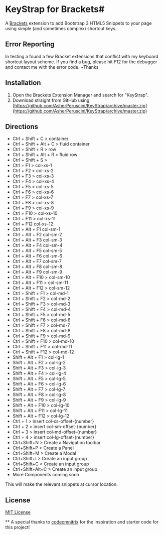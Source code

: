 # KeyStrap for Brackets#

A [Brackets](http://brackets.io/) extension to add Bootstrap 3 HTML5 Snippets to your page using simple (and sometimes complex) shortcut keys.

## Error Reporting ##
In testing a found a few Bracket extensions that conflict with my keyboard shortcut layout scheme. If you find a bug, please hit F12 for the debugger and contact me with the error code.
~Thanks

## Installation ##
1. Open the Brackets Extension Manager and search for "KeyStrap".
2. Download straight from GitHub using [https://github.com/AsherPeruscini/KeyStrap/archive/master.zip](https://github.com/AsherPeruscini/KeyStrap/archive/master.zip)

## Directions ##
* Ctrl + Shift + C > container <div>
* Ctrl + Shift + Alt + C > fluid container <div>
* Ctrl + Shift + R > row <div>
* Ctrl + Shift + Alt + R > fluid row <div>
* Ctrl + Shift + S > <section></section>
* Ctrl + F1 > col-xs-1 <div>
* Ctrl + F2 > col-xs-2 <div>
* Ctrl + F3 > col-xs-3 <div>
* Ctrl + F4 > col-xs-4 <div>
* Ctrl + F5 > col-xs-5 <div>
* Ctrl + F6 > col-xs-6 <div>
* Ctrl + F7 > col-xs-7 <div>
* Ctrl + F8 > col-xs-8 <div>
* Ctrl + F9 > col-xs-9 <div>
* Ctrl + F10 > col-xs-10 <div>
* Ctrl + F11 > col-xs-11 <div>
* Ctrl + F12	col-xs-12 <div>
* Ctrl + Alt + F1	col-sm-1 <div>
* Ctrl + Alt + F2	col-sm-2 <div>
* Ctrl + Alt + F3	col-sm-3 <div>
* Ctrl + Alt + F4	col-sm-4 <div>
* Ctrl + Alt + F5	col-sm-5 <div>
* Ctrl + Alt + F6	col-sm-6 <div>
* Ctrl + Alt + F7	col-sm-7 <div>
* Ctrl + Alt + F8	col-sm-8 <div>
* Ctrl + Alt + F9	col-sm-9 <div>
* Ctrl + Alt + F10 > col-sm-10 <div>
* Ctrl + Alt + F11 > col-sm-11 <div>
* Ctrl + Alt + F12 > col-sm-12 <div>
* Ctrl + Shift + F1 > col-md-1 <div>
* Ctrl + Shift + F2 > col-md-2 <div>
* Ctrl + Shift + F3 > col-md-3 <div>
* Ctrl + Shift + F4 > col-md-4 <div>
* Ctrl + Shift + F5 > col-md-5 <div>
* Ctrl + Shift + F6 > col-md-6 <div>
* Ctrl + Shift + F7 > col-md-7 <div>
* Ctrl + Shift + F8 > col-md-8 <div>
* Ctrl + Shift + F9 > col-md-9 <div>
* Ctrl + Shift + F10 > col-md-10 <div>
* Ctrl + Shift + F11 > col-md-11 <div>
* Ctrl + Shift + F12 > col-md-12 <div>
* Shift + Alt + F1 > col-lg-1 <div>
* Shift + Alt + F2 > col-lg-2 <div>
* Shift + Alt + F3 > col-lg-3 <div>
* Shift + Alt + F4 > col-lg-4 <div>
* Shift + Alt + F5 > col-lg-5 <div>
* Shift + Alt + F6 > col-lg-6 <div>
* Shift + Alt + F7 > col-lg-7 <div>
* Shift + Alt + F8 > col-lg-8 <div>
* Shift + Alt + F9 > col-lg-9 <div>
* Shift + Alt + F10 > col-lg-10 <div>
* Shift + Alt + F11 > col-lg-11 <div>
* Shift + Alt + F12 > col-lg-12 <div>
* Ctrl + 1 > insert col-xs-offset-{number}
* Ctrl + 2 > insert col-sm-offset-{number}
* Ctrl + 3 > insert col-md-offset-{number}
* Ctrl + 4 > insert col-lg-offset-{number}
* Ctrl+Shift+N > Create a Navigation toolbar
* Ctrl+Shift+P > Create a Panel
* Ctrl+Shift+M > Create a Modal
* Ctrl+Shift+I > Create an input group
* Ctrl+Shift+C > Create an input group
* Ctrl+Shift+Alt+C > Create an input group
* More Components coming soon

This will make the relevant snippets at cursor location.

## License ##
[MIT License](LICENSE)

** A special thanks to [codeomnitrix](https://github.com/codeomnitrix/) for the inspiration and starter code for this project!